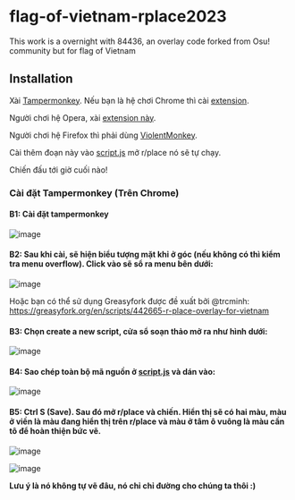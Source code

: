 # flag-of-vietnam-rplace2023
This work is a overnight with 84436, an overlay code forked from Osu! community but for flag of Vietnam


## Installation

Xài [Tampermonkey](https://www.tampermonkey.net/). Nếu bạn là hệ chơi Chrome thì cài [extension](https://chrome.google.com/webstore/detail/tampermonkey/dhdgffkkebhmkfjojejmpbldmpobfkfo?hl=en).

Người chơi hệ Opera, xài [extension này](https://addons.opera.com/en/extensions/details/tampermonkey-beta/).

Người chơi hệ Firefox thì phải dùng [ViolentMonkey](https://addons.mozilla.org/en-US/firefox/addon/violentmonkey/).

Cài thêm đoạn này vào [script.js](https://github.com/t3bol90/flag-of-vietnam-rplace2022/blob/main/overlay.js) mở r/place nó sẽ tự chạy.

Chiến đấu tới giờ cuối nào!

### Cài đặt Tampermonkey (Trên Chrome)

#### B1: Cài đặt tampermonkey
![image](https://user-images.githubusercontent.com/43676770/161439688-699a5ae9-082a-4187-8ec9-7e92a7d78e4c.png)

#### B2: Sau khi cài, sẽ hiện biểu tượng mặt khỉ ở góc (nếu không có thì kiểm tra menu overflow). Click vào sẽ sổ ra menu bên dưới:
![image](https://user-images.githubusercontent.com/43676770/161439713-5e0f5f45-74ee-407f-be5f-76ba54bafc73.png)

Hoặc bạn có thể sử dụng Greasyfork được đề xuất bởi @trcminh: https://greasyfork.org/en/scripts/442665-r-place-overlay-for-vietnam

#### B3: Chọn create a new script, cửa sổ soạn thảo mở ra như hình dưới:
![image](https://user-images.githubusercontent.com/43676770/161439759-c1e10cf8-51f1-4981-b7f4-4e7921db9334.png)

#### B4: Sao chép toàn bộ mã nguồn ở [script.js](https://raw.githubusercontent.com/t3bol90/flag-of-vietnam-rplace2022/main/overlay.js) và dán vào:
![image](https://user-images.githubusercontent.com/43676770/161439816-ecfb2275-06c9-49e9-b514-9f9bea89c99f.png)

#### B5: Ctrl S (Save). Sau đó mở r/place và chiến. Hiển thị sẽ có hai màu, màu ở viền là màu đang hiển thị trên r/place và màu ở tâm ô vuông là màu cần tô để hoàn thiện bức vẽ.

![image](https://user-images.githubusercontent.com/43676770/161439854-bf1cb705-0ab8-4d28-a521-16be7dfa677d.png)

![image](https://user-images.githubusercontent.com/43676770/161527760-4072bcf8-fa6e-4bc6-8daa-217adf9c6f41.png)

**Lưu ý là nó không tự vẽ đâu, nó chỉ chỉ đường cho chúng ta thôi :)**

